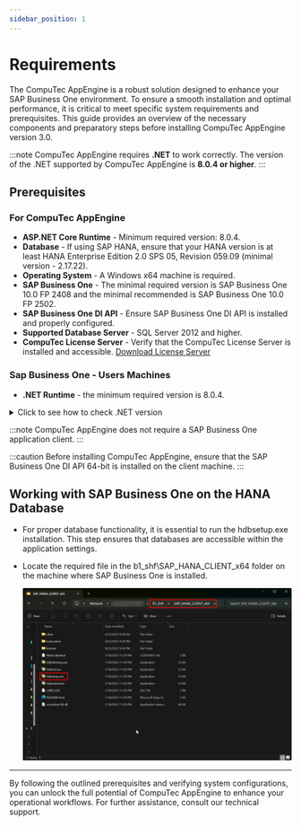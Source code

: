 ```yaml
---
sidebar_position: 1
---
```


# Requirements

The CompuTec AppEngine is a robust solution designed to enhance your SAP Business One environment. To ensure a smooth installation and optimal performance, it is critical to meet specific system requirements and prerequisites. This guide provides an overview of the necessary components and preparatory steps before installing CompuTec AppEngine version 3.0.

:::note
    CompuTec AppEngine requires **.NET** to work correctly. The version of the .NET supported by CompuTec AppEngine is **8.0.4 or higher**.
:::

## Prerequisites

### For CompuTec AppEngine

- **ASP.NET Core Runtime** - Minimum required version: 8.0.4.
- **Database** - If using SAP HANA, ensure that your HANA version is at least HANA Enterprise Edition 2.0 SPS 05, Revision 059.09 (minimal version - 2.17.22).
- **Operating System** - A Windows x64 machine is required.
- **SAP Business One** - The minimal required version is SAP Business One 10.0 FP 2408 and the minimal recommended is SAP Business One 10.0 FP 2502.
- **SAP Business One DI API** - Ensure SAP Business One DI API is installed and properly configured.
- **Supported Database Server** - SQL Server 2012 and higher.
- **CompuTec License Server** - Verify that the CompuTec License Server is installed and accessible.
[Download License Server](https://learn.computec.one/docs/processforce/releases/download#computec-license-service)

### Sap Business One - Users Machines

- **.NET Runtime** - the minimum required version is 8.0.4.

<details>
<summary>Click to see how to check .NET version</summary>
<div>
    1. Type in the following command in Command Prompt from Windows applications:
    ```dotnet --version```,
        and click enter.

    2. The result will show the .NET version:

        ![Result](./media/requirements/result-01.png)

    We recommend that you install the latest version of .NET – you can do it using the dedicated tool Windows Update or manually downloading the required files from the Microsoft site: [Microsoft .NET 8.7 (Web Installer)](https://dotnet.microsoft.com/en-us/download).
</div>
</details>

:::note
    CompuTec AppEngine does not require a SAP Business One application client.
:::

:::caution
Before installing CompuTec AppEngine, ensure that the SAP Business One DI API 64-bit is installed on the client machine.
:::

## Working with SAP Business One on the HANA Database

- For proper database functionality, it is essential to run the hdbsetup.exe installation. This step ensures that databases are accessible within the application settings.

- Locate the required file in the b1_shf\SAP_HANA_CLIENT_x64 folder on the machine where SAP Business One is installed.

    ![Setup](./media/requirements/setup.png)

---
By following the outlined prerequisites and verifying system configurations, you can unlock the full potential of CompuTec AppEngine to enhance your operational workflows. For further assistance, consult our technical support.

